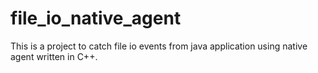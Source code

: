 # file_io_native_agent
This is a project to catch file io events from java application using native agent written in C++.
